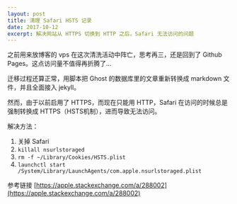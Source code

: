 ```yaml
---
layout: post
title: 清理 Safari HSTS 记录
date: 2017-10-12
excerpt: 解决网站从 HTTPS 切换到 HTTP 之后，Safari 无法访问的问题
---
```


之前用来放博客的 vps 在这次清洗活动中阵亡，思考再三，还是回到了 Github Pages。这点访问量不值得再折腾了...

迁移过程还算正常，用脚本把 Ghost 的数据库里的文章重新转换成 markdown 文件，并且全面接入 jekyll。

然而，由于以前启用了 HTTPS，而现在只能用 HTTP，Safari 在访问的时候总是强制转换成 HTTPS（HSTS机制），进而导致无法访问。

解决方法：

1. 关掉 Safari
2. `killall nsurlstoraged`
3. `rm -f ~/Library/Cookies/HSTS.plist` 
4. `launchctl start /System/Library/LaunchAgents/com.apple.nsurlstoraged.plist` 

参考链接 [https://apple.stackexchange.com/a/288002](https://apple.stackexchange.com/a/288002)